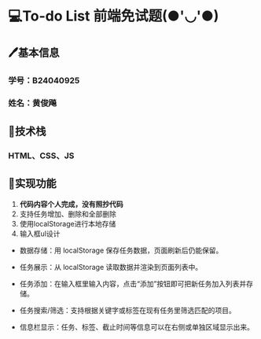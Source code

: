 # 💻To-do List 前端免试题(●'◡'●)
## 🖊️基本信息
### 学号：B24040925
### 姓名：黄俊飚

## 💭技术栈

### HTML、CSS、JS

## 🎉实现功能

1. **代码内容个人完成，没有照抄代码**
2. 支持任务增加、删除和全部删除
3. 使用localStorage进行本地存储
4. 输入框ul设计
- 数据存储：用 localStorage 保存任务数据，页面刷新后仍能保留。

- 任务展示：从 localStorage 读取数据并渲染到页面列表中。

- 任务添加：在输入框里输入内容，点击“添加”按钮即可把新任务加入列表并存储。

- 任务搜索/筛选：支持根据关键字或标签在现有任务里筛选匹配的项目。

- 信息栏显示：任务、标签、截止时间等信息可以在右侧或单独区域显示出来。
